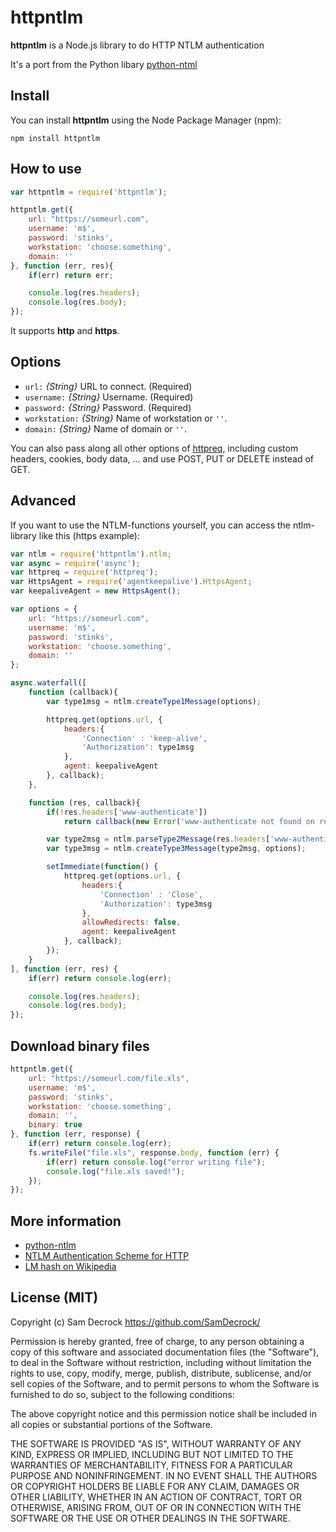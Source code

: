 # httpntlm

__httpntlm__ is a Node.js library to do HTTP NTLM authentication

It's a port from the Python libary [python-ntml](https://code.google.com/p/python-ntlm/)

## Install

You can install __httpntlm__ using the Node Package Manager (npm):

    npm install httpntlm

## How to use

```js
var httpntlm = require('httpntlm');

httpntlm.get({
    url: "https://someurl.com",
    username: 'm$',
    password: 'stinks',
    workstation: 'choose.something',
    domain: ''
}, function (err, res){
    if(err) return err;

    console.log(res.headers);
    console.log(res.body);
});
```

It supports __http__ and __https__.

## Options

- `url:`      _{String}_   URL to connect. (Required)
- `username:` _{String}_   Username. (Required)
- `password:` _{String}_   Password. (Required)
- `workstation:` _{String}_ Name of workstation or `''`.
- `domain:`   _{String}_   Name of domain or `''`.

You can also pass along all other options of [httpreq](https://github.com/SamDecrock/node-httpreq), including custom headers, cookies, body data, ... and use POST, PUT or DELETE instead of GET.

## Advanced

If you want to use the NTLM-functions yourself, you can access the ntlm-library like this (https example):

```js
var ntlm = require('httpntlm').ntlm;
var async = require('async');
var httpreq = require('httpreq');
var HttpsAgent = require('agentkeepalive').HttpsAgent;
var keepaliveAgent = new HttpsAgent();

var options = {
    url: "https://someurl.com",
    username: 'm$',
    password: 'stinks',
    workstation: 'choose.something',
    domain: ''
};

async.waterfall([
    function (callback){
        var type1msg = ntlm.createType1Message(options);

        httpreq.get(options.url, {
            headers:{
                'Connection' : 'keep-alive',
                'Authorization': type1msg
            },
            agent: keepaliveAgent
        }, callback);
    },

    function (res, callback){
        if(!res.headers['www-authenticate'])
            return callback(new Error('www-authenticate not found on response of second request'));

        var type2msg = ntlm.parseType2Message(res.headers['www-authenticate']);
        var type3msg = ntlm.createType3Message(type2msg, options);

        setImmediate(function() {
            httpreq.get(options.url, {
                headers:{
                    'Connection' : 'Close',
                    'Authorization': type3msg
                },
                allowRedirects: false,
                agent: keepaliveAgent
            }, callback);
        });
    }
], function (err, res) {
    if(err) return console.log(err);

    console.log(res.headers);
    console.log(res.body);
});
```

## Download binary files

```javascript
httpntlm.get({
    url: "https://someurl.com/file.xls",
    username: 'm$',
    password: 'stinks',
    workstation: 'choose.something',
    domain: '',
    binary: true
}, function (err, response) {
    if(err) return console.log(err);
    fs.writeFile("file.xls", response.body, function (err) {
        if(err) return console.log("error writing file");
        console.log("file.xls saved!");
    });
});
```

## More information

* [python-ntlm](https://code.google.com/p/python-ntlm/)
* [NTLM Authentication Scheme for HTTP](http://www.innovation.ch/personal/ronald/ntlm.html)
* [LM hash on Wikipedia](http://en.wikipedia.org/wiki/LM_hash)


## License (MIT)

Copyright (c) Sam Decrock <https://github.com/SamDecrock/>

Permission is hereby granted, free of charge, to any person obtaining a copy
of this software and associated documentation files (the "Software"), to deal
in the Software without restriction, including without limitation the rights
to use, copy, modify, merge, publish, distribute, sublicense, and/or sell
copies of the Software, and to permit persons to whom the Software is
furnished to do so, subject to the following conditions:

The above copyright notice and this permission notice shall be included in
all copies or substantial portions of the Software.

THE SOFTWARE IS PROVIDED "AS IS", WITHOUT WARRANTY OF ANY KIND, EXPRESS OR
IMPLIED, INCLUDING BUT NOT LIMITED TO THE WARRANTIES OF MERCHANTABILITY,
FITNESS FOR A PARTICULAR PURPOSE AND NONINFRINGEMENT. IN NO EVENT SHALL THE
AUTHORS OR COPYRIGHT HOLDERS BE LIABLE FOR ANY CLAIM, DAMAGES OR OTHER
LIABILITY, WHETHER IN AN ACTION OF CONTRACT, TORT OR OTHERWISE, ARISING FROM,
OUT OF OR IN CONNECTION WITH THE SOFTWARE OR THE USE OR OTHER DEALINGS IN
THE SOFTWARE.

